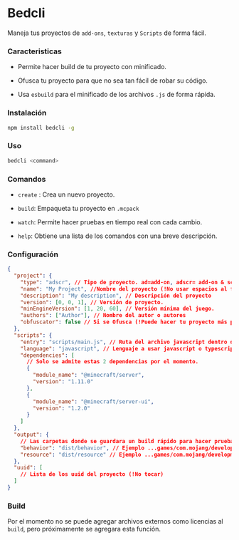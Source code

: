 # Bedcli

Maneja tus proyectos de `add-ons`, `texturas` y `Scripts` de forma fácil.

### Caracteristicas

- Permite hacer build de tu proyecto con minificado.

- Ofusca tu proyecto para que no sea tan fácil de robar su código.

- Usa `esbuild` para el minificado de los archivos `.js` de forma rápida.

### Instalación

```bash
npm install bedcli -g
```

### Uso

```bash
bedcli <command>
```

### Comandos

- `create` : Crea un nuevo proyecto.

- `build`: Empaqueta tu proyecto en `.mcpack`

- `watch`: Permite hacer pruebas en tiempo real con cada cambio.

- `help`: Obtiene una lista de los comandos con una breve descripción.

### Configuración

```json
{
  "project": {
    "type": "adscr", // Tipo de proyecto. ad=add-on, adscr= add-on & script, bp=behavior, rp=resource, scr=script
    "name": "My Project", //Nombre del proyecto (!No usar espacios al final y comienzo)
    "description": "My description", // Descripción del proyecto
    "version": [0, 0, 1], // Versión de proyecto.
    "minEngineVersion": [1, 20, 60], // Versión mínima del juego.
    "authors": ["Author"], // Nombre del autor o autores
    "obfuscator": false // Si se Ofusca (!Puede hacer tu proyecto más pesado)
  },
  "scripts": {
    "entry": "scripts/main.js", // Ruta del archivo javascript dentro del "BP"
    "language": "javascript", // Lenguaje a usar javascript o typescript
    "dependencies": [
      // Solo se admite estas 2 dependencias por el momento.
      {
        "module_name": "@minecraft/server",
        "version": "1.11.0"
      },
      {
        "module_name": "@minecraft/server-ui",
        "version": "1.2.0"
      }
    ]
  },
  "output": {
    // Las carpetas donde se guardara un build rápido para hacer pruebas.
    "behavior": "dist/behavior", // Ejemplo ...games/com.mojang/development_behavior_packs
    "resource": "dist/resource" // Ejemplo ...games/com.mojang/development_resource_packs
  },
  "uuid": [
    // Lista de los uuid del proyecto (!No tocar)
  ]
}
```

### Build

Por el momento no se puede agregar archivos externos como licencias al `build`, pero próximamente se agregara esta función.
